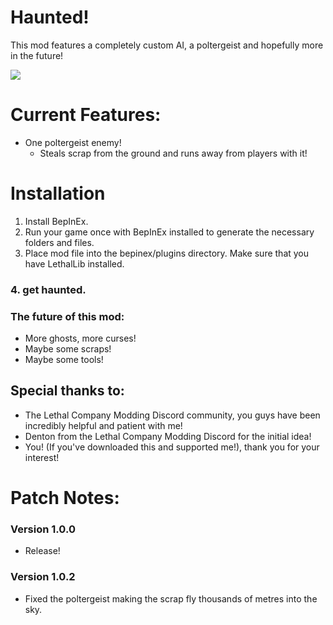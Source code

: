 # Haunted!
This mod features a completely custom AI, a poltergeist and hopefully more in the future!

![](https://i.imgur.com/AsBCgpT.png)


# Current Features:
- One poltergeist enemy!
	- Steals scrap from the ground and runs away from players with it!

# Installation
1. Install BepInEx.
2. Run your game once with BepInEx installed to generate the necessary folders and files.
3. Place mod file into the bepinex/plugins directory. Make sure that you have LethalLib installed.
### 4. get haunted.

### The future of this mod:
- More ghosts, more curses!
- Maybe some scraps!
- Maybe some tools!

## Special thanks to:
- The Lethal Company Modding Discord community, you guys have been incredibly helpful and patient with me!
- Denton from the Lethal Company Modding Discord for the initial idea!
- You! (If you've downloaded this and supported me!), thank you for your interest!

# Patch Notes:

### Version 1.0.0
- Release!
### Version 1.0.2
- Fixed the poltergeist making the scrap fly thousands of metres into the sky.